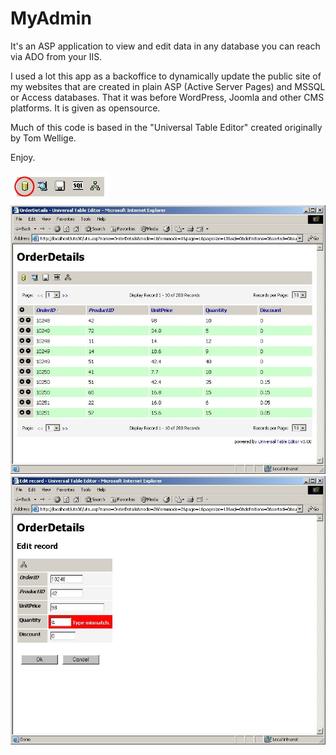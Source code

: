 # MyAdmin
It's an ASP application to view and edit data in any database you can reach via ADO from your IIS.

I used a lot this app as a backoffice to dynamically update the public site of my websites that are created in plain ASP (Active Server Pages) and MSSQL or Access databases. That it was before WordPress, Joomla and other CMS platforms. It is given as opensource.

Much of this code is based in the "Universal Table Editor" created originally by Tom Wellige.

Enjoy.

![Image1](/pics/tool1.jpg)
![Image2](/pics/ute2.jpg)
![Image3](/pics/ute5.jpg)
